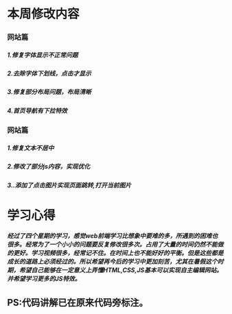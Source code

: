 # **本周修改内容**
### 网站篇
##### 1.修复字体显示不正常问题
##### 2.去除字体下划线，点击才显示
##### 3.修复部分布局问题，布局清晰
##### 4.首页导航有下拉特效

### 网站篇
##### 1.修复文本不居中
##### 2.修改了部分js内容，实现优化
##### 3..添加了点击图片实现页面跳转,打开当前图片

# **学习心得**
#####    经过了四个星期的学习，感觉web前端学习比想象中要难的多，所遇到的困难也很多。经常为了一个小小的问题要反复修改很多次。占用了大量的时间仍然不能做的更好。学习视频很多，经常记不住。在时间上也不能好好的平衡。但是这些都是成长的道路上必须经过的。所以希望再今后的学习中更加刻苦，尤其在暑假这个时期，希望自己能够在一定意义上弄懂HTML,CSS,JS基本可以实现自主编辑网站。并希望学习更多的JS特效。
## PS:代码讲解已在原来代码旁标注。